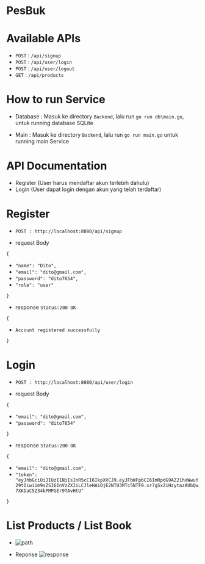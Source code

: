 # PesBuk

# Available APIs
* `POST` : `/api/signup`
* `POST` : `/api/user/login`
* `POST` : `/api/user/logout`
* `GET`  : `/api/products`

# How to run Service
* Database : Masuk ke directory `Backend`, lalu run `go run db\main.go`, untuk running database SQLite

* Main : Masuk ke directory `Backend`, lalu run `go run main.go` untuk running main Service


# API Documentation
* Register (User harus mendaftar akun terlebih dahulu)
* Login (User dapat login dengan akun yang telah terdaftar)

# Register

* `POST : http://localhost:8080/api/signup`

+ request Body

`{`

*  `"name": "Dito",`
*  `"email": "dito@gmail.com",`
*  `"password": "dito7654",`
*  `"role": "user"`

`}`

+ response `Status:200 OK`

`{`

*  `Account registered successfully`

`}`



# Login

* `POST : http://localhost:8080/api/user/login`

+ request Body

`{`

*   `"email": "dito@gmail.com",`
*   `"password": "dito7654"`
 
`}`

+ response `Status:200 OK`

`{`

*   `"email": "dito@gmail.com",`
*   `"token": "eyJhbGciOiJIUzI1NiIsInR5cCI6IkpXVCJ9.eyJFbWFpbCI6ImRpdG9AZ21haWwuY29tIiwiUm9sZSI6InVzZXIiLCJleHAiOjE2NTU3MTc5NTF9.xr7gSxZiHzytazAUbQw7XKDaC5Z34kPMPGEr9TAvHtU"`
 
`}`

# List Products / List Book

* ![path](https://user-images.githubusercontent.com/100668235/174638909-2aad9d16-3da8-4218-ae9c-981e91b92cda.PNG)

* Reponse
![response](https://user-images.githubusercontent.com/100668235/174639074-9c4b17ce-4498-44c2-ae60-6a4e0cad4cd3.PNG)
